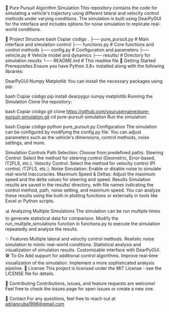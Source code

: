 🚜 Pure Pursuit Algorithm Simulation
This repository contains the code for simulating a vehicle's trajectory using different lateral and velocity control methods under varying conditions. The simulation is built using DearPyGUI for the interface and includes options for noise simulation to replicate real-world conditions.

📂 Project Structure
bash
Copiar código
.
├── pure_pursuit.py          # Main interface and simulation control
├── functions.py             # Core functions and control methods
├── config.py                # Configuration and parameters
├── vehicle.py               # Vehicle model and dynamics
├── results/                 # Directory for simulation results
└── README.md                # This readme file
🚀 Getting Started
Prerequisites
Ensure you have Python 3.8+ installed along with the following libraries:

DearPyGUI
Numpy
Matplotlib
You can install the necessary packages using pip:

bash
Copiar código
pip install dearpygui numpy matplotlib
Running the Simulation
Clone the repository:

bash
Copiar código
git clone https://github.com/yourusername/pure-pursuit-simulation.git
cd pure-pursuit-simulation
Run the simulation:

bash
Copiar código
python pure_pursuit.py
Configuration
The simulation can be configured by modifying the config.py file. You can adjust parameters such as the vehicle's dimensions, control methods, noise settings, and more.

Simulation Controls
Path Selection: Choose from predefined paths.
Steering Control: Select the method for steering control (Geometric, Error-based, IT2FLS, etc.).
Velocity Control: Select the method for velocity control (PI control, IT2FLS, etc.).
Noise Simulation: Enable or disable noise to simulate real-world inaccuracies.
Maximum Speed & Deltas: Adjust the maximum speed and the delta values for steering and speed.
Results
Simulation results are saved in the results/ directory, with file names indicating the control method, path, noise setting, and maximum speed. You can analyze these results using the built-in plotting functions or externally in tools like Excel or Python scripts.

📊 Analyzing Multiple Simulations
The simulation can be run multiple times to generate statistical data for comparison. Modify the run_multiple_simulations function in functions.py to execute the simulation repeatedly and analyze the results.

✨ Features
Multiple lateral and velocity control methods.
Realistic noise simulation to mimic real-world conditions.
Statistical analysis and visualization of simulation results.
Customizable interface with DearPyGUI.
🛠️ To-Do
 Add support for additional control algorithms.
 Improve real-time visualization of the simulation.
 Implement a more sophisticated analysis pipeline.
📝 License
This project is licensed under the MIT License - see the LICENSE file for details.

🤝 Contributing
Contributions, issues, and feature requests are welcome! Feel free to check the issues page for open issues or create a new one.

📧 Contact
For any questions, feel free to reach out at adriancuba1998@gmail.com